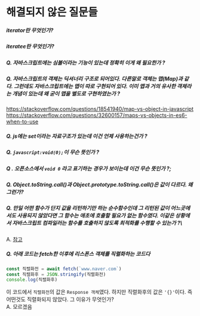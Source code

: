 #  해결되지 않은 질문들

##### iterator란 무엇인가?

##### iteratee란 무엇인가?

#####  Q. 자바스크립트에는 심볼이라는 기능이 있는데 정확히 이게 왜 필요한가 ?

#####  Q. 자바스크립트의 객체는 딕셔너리 구조로 되어있다.  다른말로 객체는 맵(Map)과 같다. 그런데도 자바스크립트에는 맵이 따로 구현되어 있다. 이미 맵과 거의 유사한 객체라는 개념이 있는데 왜 굳이 맵을 별도로 구현하였는가 ?
https://stackoverflow.com/questions/18541940/map-vs-object-in-javascript
https://stackoverflow.com/questions/32600157/maps-vs-objects-in-es6-when-to-use

#####  Q. js에는 set이라는 자료구조가 있는데 이건 언제 사용하는건가 ?

#####  Q. `javascript:void(0);`이 무슨 뜻인가 ?

#####  Q . 오픈소스에서 `void 0` 라고 표기하는 경우가 보이는데 이건 무슨 뜻인가 ?;

#####  Q. Object.toString.call()과 Object.prototype.toString.call()은 값이 다르다. 왜 그런가?

#####  Q. 만일 어떤 함수가 단지 값을 리턴하기만 하는 순수함수인데 그 리턴된 값이 어느곳에서도 사용되지 않았다면 그 함수는 애초에 호출할 필요가 없는 함수였다. 이같은 상황에서 자바스크립트 컴파일러는 함수를 호출하지 않도록 최적화를 수행할 수 있는가 ?\
A. [참고](https://stackoverflow.com/questions/62011982/does-javascript-v8-optimizes-unused-return-values)


##### Q. 아래 코드는 fetch한 이후에 리스폰스 객체를 직렬화하는 코드다

```javascript
const 직렬화전 = await fetch(`www.naver.com`)
const 직렬화후 = JSON.stringify(직렬화전)
console.log(직렬화후)
```

이 코드에서 `직렬화전`의 값은 `Response 객체`였다. 하지만 직렬화후의 값은 `'{}'`이다. 즉 어떤것도 직렬화되지 않았다. 그 이유가 무엇인가?\
A. 모르겠음
